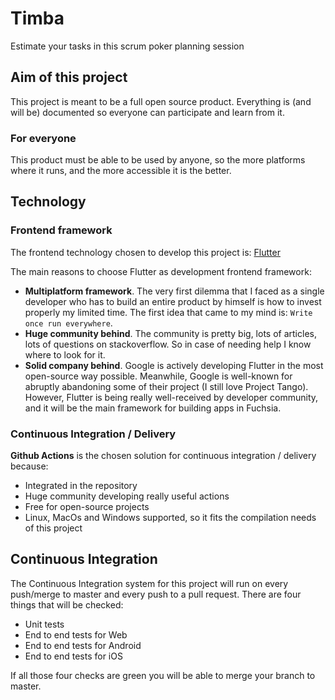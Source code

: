 # Timba

Estimate your tasks in this scrum poker planning session

## Aim of this project
This project is meant to be a full open source product. Everything is (and will be) 
documented so everyone can participate and learn from it.

### For everyone
This product must be able to be used by anyone, so the more platforms where it runs, and
the more accessible it is the better.

## Technology
### Frontend framework
The frontend technology chosen to develop this project is: [Flutter](https://flutter.dev/)

The main reasons to choose Flutter as development frontend framework:
- **Multiplatform framework**. The very first dilemma that I faced as a single developer who
has to build an entire product by himself is how to invest properly my limited time. 
The first idea that came to my mind is: `Write once run everywhere`.
- **Huge community behind**. The community is pretty big, lots of articles, lots of 
questions on stackoverflow. So in case of needing help I know where to look for it.
- **Solid company behind**. Google is actively developing Flutter in the most open-source way
possible. Meanwhile, Google is well-known for abruptly abandoning some of their project 
(I still love Project Tango). However, Flutter is being really well-received by developer
community, and it will be the main framework for building apps in Fuchsia.

### Continuous Integration / Delivery
**Github Actions** is the chosen solution for continuous integration / delivery because:
- Integrated in the repository
- Huge community developing really useful actions
- Free for open-source projects
- Linux, MacOs and Windows supported, so it fits the compilation needs of this project

## Continuous Integration
The Continuous Integration system for this project will run on every push/merge to master 
and every push to a pull request. There are four things that will be checked:
- Unit tests
- End to end tests for Web
- End to end tests for Android
- End to end tests for iOS

If all those four checks are green you will be able to merge your branch to master.
